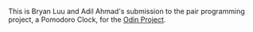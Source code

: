 This is Bryan Luu and Adil Ahmad's submission to the pair programming project, a Pomodoro Clock, for the [Odin Project](https://www.theodinproject.com/).
